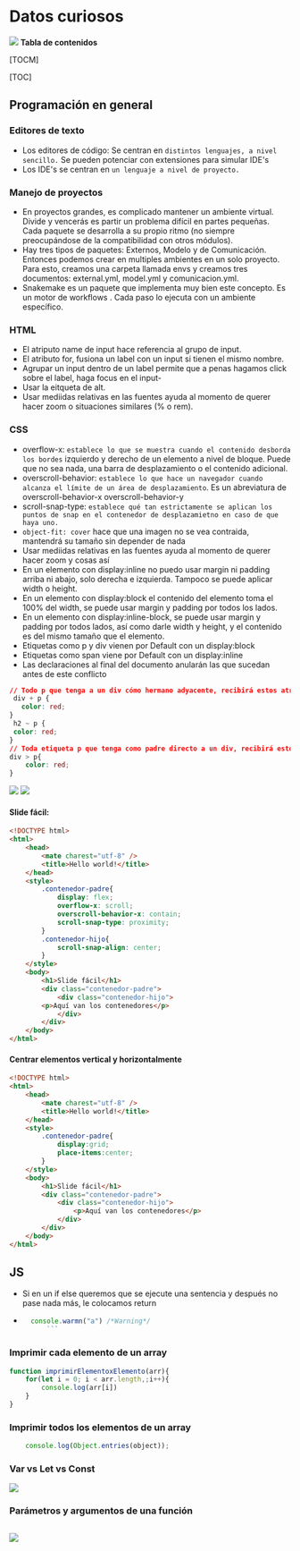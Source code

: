 # Datos curiosos
![](http://www.cursosgis.com/wp-content/uploads/2017/06/lenguajes_1.png)
**Tabla de contenidos**

[TOCM]

[TOC]
## Programación en general
### Editores de texto
+ Los editores de código: Se centran en `distintos lenguajes, a nivel sencillo.` Se pueden potenciar con extensiones para simular IDE's
+ Los IDE's se centran en `un lenguaje a nivel de proyecto.`
### Manejo de proyectos
+ En proyectos grandes, es complicado mantener un ambiente virtual. Divide y vencerás es partir un problema difícil en partes pequeñas. Cada paquete se desarrolla a su propio ritmo (no siempre preocupándose de la compatibilidad con otros módulos). 
+ Hay tres tipos de paquetes: Externos, Modelo y de Comunicación. Entonces podemos crear en multiples ambientes en un solo proyecto.  Para esto, creamos una carpeta llamada envs y creamos tres documentos: external.yml, model.yml y comunicacion.yml.
+ Snakemake es un paquete que implementa muy bien este concepto. Es un motor de workflows . Cada paso lo ejecuta con un ambiente específico.
### HTML
+ El atriputo name de input hace referencia al grupo de input.
+ El atributo for, fusiona un label con un input si tienen el mismo nombre.
+ Agrupar un input dentro de un label permite que a penas hagamos click sobre el label, haga focus en el input-
+ Usar la eitqueta de alt.
+ Usar mediidas relativas en las fuentes ayuda al momento de querer hacer zoom o situaciones similares (% o rem).
### CSS
+ overflow-x: `establece lo que se muestra cuando el contenido desborda los bordes` izquierdo y derecho de un elemento a nivel de bloque. Puede que no sea nada, una barra de desplazamiento o el contenido adicional.
+ overscroll-behavior: `establece lo que hace un navegador cuando alcanza el límite de un área de desplazamiento`. Es un abreviatura de overscroll-behavior-x overscroll-behavior-y
+ scroll-snap-type: `establece qué tan estrictamente se aplican los puntos de snap en el contenedor de desplazamietno en caso de que haya uno.`
+ `object-fit: cover` hace que una imagen no se vea contraida, mantendrá su tamaño sin depender de nada
+ Usar mediidas relativas en las fuentes ayuda al momento de querer hacer zoom y cosas así
+ En un elemento con display:inline no puedo usar margin ni padding arriba ni abajo, solo derecha e izquierda. Tampoco se puede aplicar width o height.
+ En un elemento con display:block el contenido del elemento toma el 100% del width, se puede usar margin y padding por todos los lados.
+ En un elemento con display:inline-block, se puede usar margin y padding por todos lados, así como darle width y height, y el contenido es del mismo tamaño que el elemento.
+ Etiquetas como p y div vienen por Default con un display:block
+ Etiquetas como span viene por Default con un display:inline
+ Las declaraciones al final del documento anularán las que sucedan antes de este conflicto
```css
// Todo p que tenga a un div cómo hermano adyacente, recibirá estos atributos
 div + p {
   color: red;
}
 h2 ~ p {
 color: red;
}
// Toda etiqueta p que tenga como padre directo a un div, recibirá estos atributo
div > p{
    color: red;
}
```
![](https://i.ibb.co/mhjtVGN/Screenshot-1.png)
![](https://i.ibb.co/YcNrmDt/Screenshot-2.png)
#### Slide fácil:
```html
<!DOCTYPE html>
<html>
    <head>
        <mate charest="utf-8" />
        <title>Hello world!</title>
    </head>
	<style>
        .contenedor-padre{
            display: flex;
            overflow-x: scroll;
            overscroll-behavior-x: contain;
            scroll-snap-type: proximity;
        }
        .contenedor-hijo{
            scroll-snap-align: center;
        }
	</style>
    <body>
        <h1>Slide fácil</h1>
		<div class="contenedor-padre">
            <div class="contenedor-hijo">
		<p>Aquí van los contenedores</p>
            </div>   
		</div>
    </body>
</html>
```
#### Centrar elementos vertical y horizontalmente
```html
<!DOCTYPE html>
<html>
    <head>
        <mate charest="utf-8" />
        <title>Hello world!</title>
    </head>
	<style>
        .contenedor-padre{
            display:grid;
			place-items:center;
        }
	</style>
    <body>
        <h1>Slide fácil</h1>
		<div class="contenedor-padre">
            <div class="contenedor-hijo">
				<p>Aquí van los contenedores</p>
            </div>   
		</div>
    </body>
</html>
```

## JS
+ Si en un if else queremos que se ejecute una sentencia y después no pase nada más, le colocamos return
+ ```javascript 
	console.warmn("a") /*Warning*/
		```
### Imprimir cada elemento de un array
```javascript
function imprimirElementoxElemento(arr){
	for(let i = 0; i < arr.length,;i++){
		console.log(arr[i])
	}
}
```
### Imprimir todos los elementos de un array
```javascript
	console.log(Object.entries(object));
```

### Var vs Let vs Const
![](https://pbs.twimg.com/media/EeVw-DOXgAAMtKk.jpg)
### Parámetros y argumentos de una función
![](https://preview.redd.it/bxkz9iko0u681.png?auto=webp&s=dfcf8222d495f9c71bc5b5fb17468b33e7cba0e9)
----
